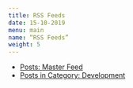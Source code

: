 ```yaml
---
title: RSS Feeds
date: 15-10-2019
menu: main
name: “RSS Feeds”
weight: 5
---
```


- [Posts: Master Feed](/posts/index.xml)
- [Posts in Category: Development](/categories/development/index.xml)